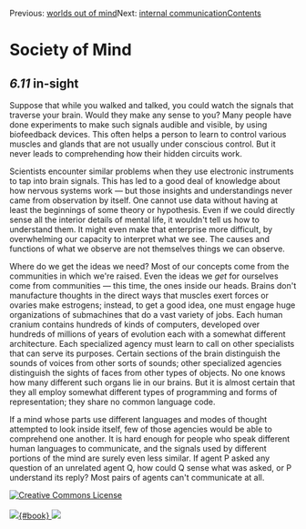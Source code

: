 <div class="chapnav">

<span class="prev">Previous: [worlds out of
mind](./som-6.10.html)</span><span class="next">Next: [internal
communication](./som-6.12.html)</span><span
class="contents">[Contents](index.html)</span>
<div class="titlebar">

Society of Mind
===============

</div>

</div>

*6.11* in-sight
---------------

Suppose that while you walked and talked, you could watch the signals
that traverse your brain. Would they make any sense to you? Many people
have done experiments to make such signals audible and visible, by using
biofeedback devices. This often helps a person to learn to control
various muscles and glands that are not usually under conscious control.
But it never leads to comprehending how their hidden circuits work.

Scientists encounter similar problems when they use electronic
instruments to tap into brain signals. This has led to a good deal of
knowledge about how nervous systems work — but those insights and
understandings never came from observation by itself. One cannot use
data without having at least the beginnings of some theory or
hypothesis. Even if we could directly sense all the interior details of
mental life, it wouldn't tell us how to understand them. It might even
make that enterprise more difficult, by overwhelming our capacity to
interpret what we see. The causes and functions of what we observe are
not themselves things we can observe.

Where do we get the ideas we need? Most of our concepts come from the
communities in which we're raised. Even the ideas we *get* for ourselves
come from communities — this time, the ones inside our heads. Brains
don't manufacture thoughts in the direct ways that muscles exert forces
or ovaries make estrogens; instead, to get a good idea, one must engage
huge organizations of submachines that do a vast variety of jobs. Each
human cranium contains hundreds of kinds of computers, developed over
hundreds of millions of years of evolution each with a somewhat
different architecture. Each specialized agency must learn to call on
other specialists that can serve its purposes. Certain sections of the
brain distinguish the sounds of voices from other sorts of sounds; other
specialized agencies distinguish the sights of faces from other types of
objects. No one knows how many different such organs lie in our brains.
But it is almost certain that they all employ somewhat different types
of programming and forms of representation; they share no common
language code.

If a mind whose parts use different languages and modes of thought
attempted to look inside itself, few of those agencies would be able to
comprehend one another. It is hard enough for people who speak different
human languages to communicate, and the signals used by different
portions of the mind are surely even less similar. If agent P asked any
question of an unrelated agent Q, how could Q sense what was asked, or P
understand its reply? Most pairs of agents can't communicate at all.

<div class="footer">

[![Creative Commons
License](http://i.creativecommons.org/l/by-nc-sa/3.0/80x15.png)](http://creativecommons.org/licenses/by-nc-sa/3.0/deed.en_US)\
\
[![](./images/som_book.jpeg){#book}
![](./images/a_logo_17.gif)](http://www.amazon.com/gp/product/0671657135?ie=UTF8&camp=1789&creativeASIN=0671657135&linkCode=xm2&tag=marvinminsky)

</div>
